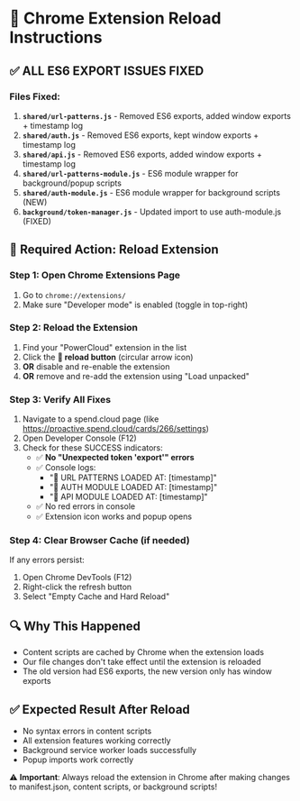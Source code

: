 # 🔄 Chrome Extension Reload Instructions

## ✅ ALL ES6 EXPORT ISSUES FIXED

### Files Fixed:
1. **`shared/url-patterns.js`** - Removed ES6 exports, added window exports + timestamp log
2. **`shared/auth.js`** - Removed ES6 exports, kept window exports + timestamp log  
3. **`shared/api.js`** - Removed ES6 exports, added window exports + timestamp log
4. **`shared/url-patterns-module.js`** - ES6 module wrapper for background/popup scripts
5. **`shared/auth-module.js`** - ES6 module wrapper for background scripts (NEW)
6. **`background/token-manager.js`** - Updated import to use auth-module.js (FIXED)

## 🔄 Required Action: Reload Extension

### Step 1: Open Chrome Extensions Page
1. Go to `chrome://extensions/`
2. Make sure "Developer mode" is enabled (toggle in top-right)

### Step 2: Reload the Extension
1. Find your "PowerCloud" extension in the list
2. Click the **🔄 reload button** (circular arrow icon)
3. **OR** disable and re-enable the extension
4. **OR** remove and re-add the extension using "Load unpacked"

### Step 3: Verify All Fixes
1. Navigate to a spend.cloud page (like https://proactive.spend.cloud/cards/266/settings)
2. Open Developer Console (F12)
3. Check for these SUCCESS indicators:
   - ✅ **No "Unexpected token 'export'" errors**
   - ✅ Console logs: 
     - "📝 URL PATTERNS LOADED AT: [timestamp]"
     - "🔐 AUTH MODULE LOADED AT: [timestamp]"  
     - "🚀 API MODULE LOADED AT: [timestamp]"
   - ✅ No red errors in console
   - ✅ Extension icon works and popup opens

### Step 4: Clear Browser Cache (if needed)
If any errors persist:
1. Open Chrome DevTools (F12)
2. Right-click the refresh button
3. Select "Empty Cache and Hard Reload"

## 🔍 Why This Happened
- Content scripts are cached by Chrome when the extension loads
- Our file changes don't take effect until the extension is reloaded
- The old version had ES6 exports, the new version only has window exports

## ✅ Expected Result After Reload
- No syntax errors in content scripts
- All extension features working correctly
- Background service worker loads successfully
- Popup imports work correctly

⚠️ **Important**: Always reload the extension in Chrome after making changes to manifest.json, content scripts, or background scripts!
